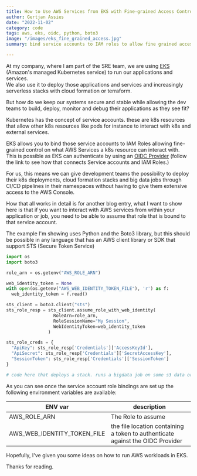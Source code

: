 ```yaml
---
title: How to Use AWS Services from EKS with Fine-grained Access Control
author: Gertjan Assies
date: "2022-11-02"
category: code
tags: aws, eks, oidc, python, boto3
image: "/images/eks_fine_grained_access.jpg"
summary: bind service accounts to IAM roles to allow fine grained access control from k8s resources.

---
```


At my company, where I am part of the SRE team, we are using [EKS](https://aws.amazon.com/eks/) (Amazon's managed Kubernetes service) to run our applications and services.  
We also use it to deploy those applications and services and increasingly serverless stacks with cloud formation or terraform.

But how do we keep our systems secure and stable while allowing the dev teams to build, deploy, monitor and debug their applications as they see fit?

Kubernetes has the concept of service accounts. these are k8s resources that allow other k8s resources like pods for instance to interact with k8s and external services.

EKS allows you to bind those service accounts to IAM Roles allowing fine-grained control on what AWS Services a k8s resource can interact with.  
This is possible as EKS can authenticate by using an [OIDC Provider](https://docs.aws.amazon.com/eks/latest/userguide/enable-iam-roles-for-service-accounts.html) (follow the link to see how that connects Service accounts and IAM Roles.)

For us, this means we can give development teams the possibility to deploy their k8s deployments, cloud formation stacks and big data jobs through CI/CD pipelines in their namespaces without having to give them extensive access to the AWS Console.

How that all works in detail is for another blog entry, what I want to show here is that if you want to interact with AWS services from within your application or job, you need to be able to assume that role that is bound to that service account.

The example I'm showing uses Python and the Boto3 library, but this should be possible in any language that has an AWS client library or SDK that support STS (Secure Token Service)

```python
import os
import boto3

role_arn = os.getenv("AWS_ROLE_ARN")

web_identity_token = None
with open(os.getenv("AWS_WEB_IDENTITY_TOKEN_FILE"), 'r') as f:
  web_identity_token = f.read()

sts_client = boto3.client("sts")
sts_role_resp = sts_client.assume_role_with_web_identity(
                  RoleArn=role_arn,
                  RoleSessionName="My Session",
                  WebIdentityToken=web_identity_token
                )

sts_role_creds = {
  "ApiKey": sts_role_resp['Credentials']['AccessKeyId'],
  "ApiSecret": sts_role_resp['Credentials']['SecretAccessKey'],
  "SessionToken": sts_role_resp['Credentials']['SessionToken']
}

# code here that deploys a stack. runs a bigdata job on some s3 data or whatever you need doing.
```

As you can see once the service account role bindings are set up the following environment variables are available:

| ENV var | description |
| -- | -- |
| AWS_ROLE_ARN | The Role to assume |
| AWS_WEB_IDENTITY_TOKEN_FILE | the file location containing a token to authenticate against the OIDC Provider |

Hopefully, I've given you some ideas on how to run AWS workloads in EKS.

Thanks for reading.
